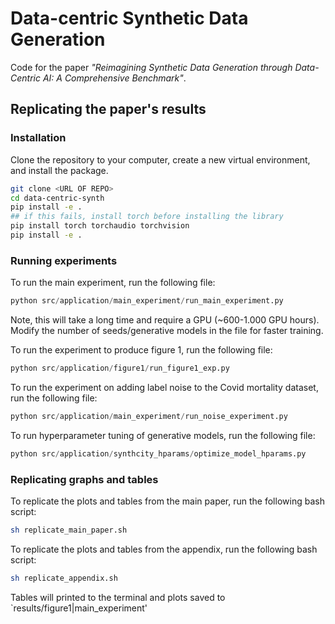 # Data-centric Synthetic Data Generation

Code for the paper *"Reimagining Synthetic Data Generation through Data-Centric AI: A Comprehensive Benchmark"*. 


## Replicating the paper's results


### Installation
Clone the repository to your computer, create a new virtual environment, and install the package.


```bash
git clone <URL OF REPO>
cd data-centric-synth
pip install -e .
## if this fails, install torch before installing the library
pip install torch torchaudio torchvision
pip install -e .
```

### Running experiments

To run the main experiment, run the following file:

```python
python src/application/main_experiment/run_main_experiment.py
```

Note, this will take a long time and require a GPU (~600-1.000 GPU hours). 
Modify the number of seeds/generative models in the file for faster training.


To run the experiment to produce figure 1, run the following file:

```python
python src/application/figure1/run_figure1_exp.py
```


To run the experiment on adding label noise to the Covid mortality dataset, run the following file:

```python
python src/application/main_experiment/run_noise_experiment.py
```

To run hyperparameter tuning of generative models, run the following file:

```python
python src/application/synthcity_hparams/optimize_model_hparams.py
```


### Replicating graphs and tables

To replicate the plots and tables from the main paper, run the following bash script:

```bash
sh replicate_main_paper.sh
```

To replicate the plots and tables from the appendix, run the following bash script:

```bash
sh replicate_appendix.sh
```

Tables will printed to the terminal and plots saved to `results/figure1|main_experiment'
